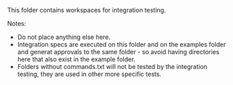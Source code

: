 This folder contains workspaces for integration testing.

Notes:

- Do not place anything else here.
- Integration specs are executed on this folder and on the examples folder and
  generat approvals to the same folder - so avoid having directories here
  that also exist in the example folder.
- Folders without commands.txt will not be tested by the integration testing,
  they are used in other more specific tests.

